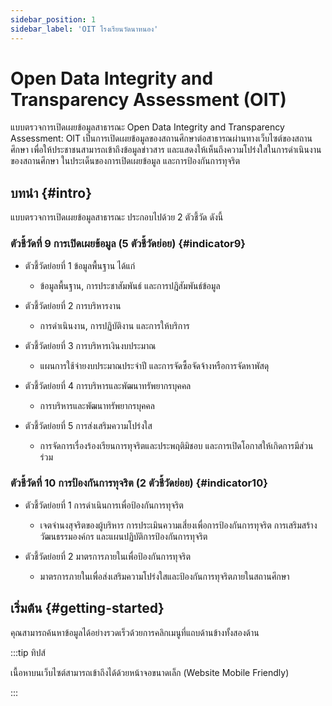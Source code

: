 ```yaml
---
sidebar_position: 1
sidebar_label: 'OIT โรงเรียนวัดนาหนอง'
---
```


# Open Data Integrity and Transparency Assessment (OIT)

แบบตรวจการเปิดเผยข้อมูลสาธารณะ Open Data Integrity and Transparency Assessment: OIT เป็นการเปิดเผยข้อมูลของสถานศึกษาต่อสาธารณผ่านทางเว็บไซต์ของสถานศึกษา เพื่อให้ประชาชนสามารถเข้าถึงข้อมูลข่าวสาร และแสดงให้เห็นถึงความโปร่งใสในการดำเนินงานของสถานศึกษา ในประเด็นของการเปิดเผยข้อมูล และการป้องกันการทุจริต

## บทนำ {#intro}

แบบตรวจการเปิดเผยข้อมูลสาธารณะ ประกอบไปด้วย 2 ตัวชี้วัด ดังนี้

### ตัวชี้วัดที่ 9 การเปิดเผยข้อมูล (5 ตัวชี้วัดย่อย) {#indicator9}

- ตัวชี้วัดย่อยที่ 1 ข้อมูลพื้นฐาน ได้แก่

  - ข้อมูลพื้นฐาน, การประชาสัมพันธ์ และการปฎิสัมพันธ์ข้อมูล

- ตัวชี้วัดย่อยที่ 2 การบริหารงาน

  - การดำเนินงาน, การปฏิบัติงาน และการให้บริการ

- ตัวชี้วัดย่อยที่ 3 การบริหารเงินงบประมาณ

  - แผนการใช้จ่ายงบประมาณประจำปี และการจัดซื้อจัดจ้างหรือการจัดหาพัสดุ

- ตัวชี้วัดย่อยที่ 4 การบริหารและพัฒนาทรัพยากรบุคคล

  - การบริหารและพัฒนาทรัพยากรบุคคล

- ตัวชี้วัดย่อยที่ 5 การส่งเสริมความโปร่งใส

  - การจัดการเรื่องร้องเรียนการทุจริตและประพฤติมิชอบ และการเปิดโอกาสให้เกิดการมีส่วนร่วม

### ตัวชี้วัดที่ 10 การป้องกันการทุจริต (2 ตัวชี้วัดย่อย) {#indicator10}

- ตัวชี้วัดย่อยที่ 1 การดำเนินการเพื่อป้องกันการทุจริต

  - เจตจำนงสุจริตของผู้บริหาร การประเมินความเสี่ยงเพื่อการป้องกันการทุจริต การเสริมสร้างวัฒนธรรมองค์กร และแผนปฏิบัติการป้องกันการทุจริต

- ตัวชี้วัดย่อยที่ 2 มาตรการภายในเพื่อป้องกันการทุจริต

  - มาตรการภายในเพื่อส่งเสริมความโปร่งใสและป้องกันการทุจริตภายในสถานศึกษา

## เริ่มต้น {#getting-started}

คุณสามารถค้นหาข้อมูลได้อย่างรวดเร็วด้วยการคลิกเมนูที่แถบด้านข้างทั้งสองด้าน

:::tip ทิปส์

เนื้อหาบนเว็บไซต์สามารถเข้าถึงได้ด้วยหน้าจอขนาดเล็ก (Website Mobile Friendly)

:::
